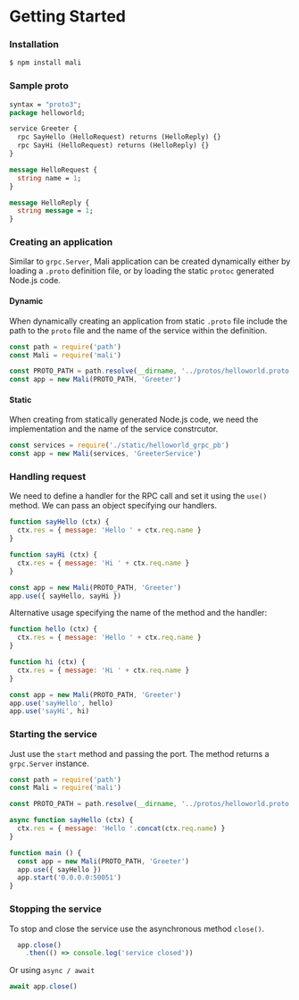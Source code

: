 # Getting Started

### Installation

```sh
$ npm install mali
```

### Sample proto

```protobuf
syntax = "proto3";
package helloworld;

service Greeter {
  rpc SayHello (HelloRequest) returns (HelloReply) {}
  rpc SayHi (HelloRequest) returns (HelloReply) {}
}

message HelloRequest {
  string name = 1;
}

message HelloReply {
  string message = 1;
}
```

### Creating an application

Similar to `grpc.Server`, Mali application can be created dynamically either by
loading a `.proto` definition file, or by loading the static `protoc` generated
Node.js code.

#### Dynamic

When dynamically creating an application from static `.proto` file include the
path to the `proto` file and the name of the service within the definition.

```js
const path = require('path')
const Mali = require('mali')

const PROTO_PATH = path.resolve(__dirname, '../protos/helloworld.proto')
const app = new Mali(PROTO_PATH, 'Greeter')
```

#### Static

When creating from statically generated Node.js code, we need the implementation
and the name of the service constrcutor.

```js
const services = require('./static/helloworld_grpc_pb')
const app = new Mali(services, 'GreeterService')
```

### Handling request

We need to define a handler for the RPC call and set it using the `use()` method.
We can pass an object specifying our handlers.

```js
function sayHello (ctx) {
  ctx.res = { message: 'Hello ' + ctx.req.name }
}

function sayHi (ctx) {
  ctx.res = { message: 'Hi ' + ctx.req.name }
}

const app = new Mali(PROTO_PATH, 'Greeter')
app.use({ sayHello, sayHi })
```

Alternative usage specifying the name of the method and the handler:

```js
function hello (ctx) {
  ctx.res = { message: 'Hello ' + ctx.req.name }
}

function hi (ctx) {
  ctx.res = { message: 'Hi ' + ctx.req.name }
}

const app = new Mali(PROTO_PATH, 'Greeter')
app.use('sayHello', hello)
app.use('sayHi', hi)
```

### Starting the service

Just use the `start` method and passing the port. The method returns a
`grpc.Server` instance.

```js
const path = require('path')
const Mali = require('mali')

const PROTO_PATH = path.resolve(__dirname, '../protos/helloworld.proto')

async function sayHello (ctx) {
  ctx.res = { message: 'Hello '.concat(ctx.req.name) }
}

function main () {
  const app = new Mali(PROTO_PATH, 'Greeter')
  app.use({ sayHello })
  app.start('0.0.0.0:50051')
}
```

### Stopping the service
To stop and close the service use the asynchronous method `close()`.

```js
  app.close()
    .then(() => console.log('service closed'))
```

Or using `async / await`

```js
await app.close()
```
